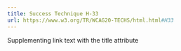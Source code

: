 ```yaml
---
title: Success Technique H-33
url: https://www.w3.org/TR/WCAG20-TECHS/html.html#H33
---
```

Supplementing link text with the title attribute
